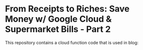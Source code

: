 # From Receipts to Riches: Save Money w/ Google Cloud & Supermarket Bills - Part 2

This repository contains a cloud function code that is used in blog: 
 
